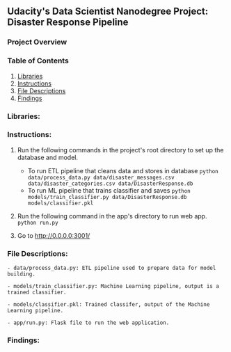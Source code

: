 ## Udacity's Data Scientist Nanodegree Project: Disaster Response Pipeline

### Project Overview



### Table of Contents

1. [Libraries](#libraries)
2. [Instructions](#instructions)
3. [File Descriptions](#files)
4. [Findings](#findings)

### Libraries: <a name="libraries"></a>


### Instructions: <a name="instructions"></a>
1. Run the following commands in the project's root directory to set up the database and model.

    - To run ETL pipeline that cleans data and stores in database
        `python data/process_data.py data/disaster_messages.csv data/disaster_categories.csv data/DisasterResponse.db`
    - To run ML pipeline that trains classifier and saves
        `python models/train_classifier.py data/DisasterResponse.db models/classifier.pkl`

2. Run the following command in the app's directory to run web app.
    `python run.py`

3. Go to http://0.0.0.0:3001/

### File Descriptions: <a name="files"></a>

    - data/process_data.py: ETL pipeline used to prepare data for model building.
    
    - models/train_classifier.py: Machine Learning pipeline, output is a trained classifier. 
    
    - models/classifier.pkl: Trained classifer, output of the Machine Learning pipeline.
    
    - app/run.py: Flask file to run the web application.

### Findings: <a name="findings"></a>


